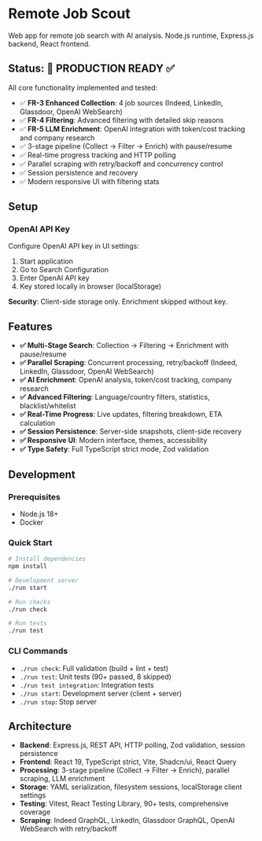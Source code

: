# Remote Job Scout

Web app for remote job search with AI analysis. Node.js runtime, Express.js backend, React frontend.

## Status: 🚀 PRODUCTION READY ✅

All core functionality implemented and tested:

- ✅ **FR-3 Enhanced Collection**: 4 job sources (Indeed, LinkedIn, Glassdoor, OpenAI WebSearch)
- ✅ **FR-4 Filtering**: Advanced filtering with detailed skip reasons
- ✅ **FR-5 LLM Enrichment**: OpenAI integration with token/cost tracking and company research
- ✅ 3-stage pipeline (Collect → Filter → Enrich) with pause/resume
- ✅ Real-time progress tracking and HTTP polling
- ✅ Parallel scraping with retry/backoff and concurrency control
- ✅ Session persistence and recovery
- ✅ Modern responsive UI with filtering stats

## Setup

### OpenAI API Key

Configure OpenAI API key in UI settings:

1. Start application
2. Go to Search Configuration
3. Enter OpenAI API key
4. Key stored locally in browser (localStorage)

**Security**: Client-side storage only. Enrichment skipped without key.

## Features

- **✅ Multi-Stage Search**: Collection → Filtering → Enrichment with pause/resume
- **✅ Parallel Scraping**: Concurrent processing, retry/backoff (Indeed, LinkedIn, Glassdoor, OpenAI WebSearch)
- **✅ AI Enrichment**: OpenAI analysis, token/cost tracking, company research
- **✅ Advanced Filtering**: Language/country filters, statistics, blacklist/whitelist
- **✅ Real-Time Progress**: Live updates, filtering breakdown, ETA calculation
- **✅ Session Persistence**: Server-side snapshots, client-side recovery
- **✅ Responsive UI**: Modern interface, themes, accessibility
- **✅ Type Safety**: Full TypeScript strict mode, Zod validation

## Development

### Prerequisites

- Node.js 18+
- Docker

### Quick Start

```bash
# Install dependencies
npm install

# Development server
./run start

# Run checks
./run check

# Run tests
./run test
```

### CLI Commands

- `./run check`: Full validation (build + lint + test)
- `./run test`: Unit tests (90+ passed, 8 skipped)
- `./run test integration`: Integration tests
- `./run start`: Development server (client + server)
- `./run stop`: Stop server

## Architecture

- **Backend**: Express.js, REST API, HTTP polling, Zod validation, session persistence
- **Frontend**: React 19, TypeScript strict, Vite, Shadcn/ui, React Query
- **Processing**: 3-stage pipeline (Collect → Filter → Enrich), parallel scraping, LLM enrichment
- **Storage**: YAML serialization, filesystem sessions, localStorage client settings
- **Testing**: Vitest, React Testing Library, 90+ tests, comprehensive coverage
- **Scraping**: Indeed GraphQL, LinkedIn, Glassdoor GraphQL, OpenAI WebSearch with retry/backoff

